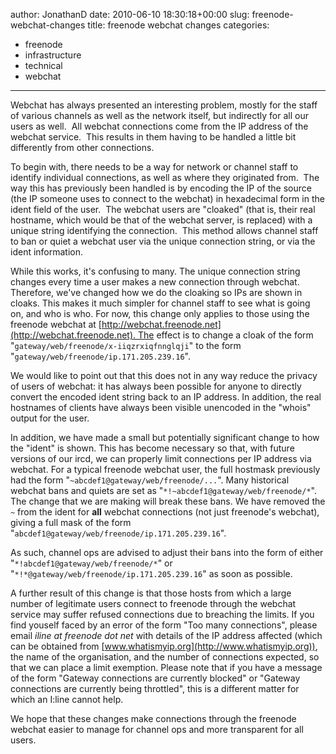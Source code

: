 author: JonathanD
date: 2010-06-10 18:30:18+00:00
slug: freenode-webchat-changes
title: freenode webchat changes
categories:
- freenode
- infrastructure
- technical
- webchat
---
Webchat has always presented an interesting problem, mostly for the staff of various channels as well as the network itself, but indirectly for all our users as well.  All webchat connections come from the IP address of the webchat service.  This results in them having to be handled a little bit differently from other connections.




To begin with, there needs to be a way for network or channel staff to identify individual connections, as well as where they originated from.  The way this has previously been handled is by encoding the IP of the source (the IP someone uses to connect to the webchat) in hexadecimal form in the ident field of the user.  The webchat users are "cloaked" (that is, their real hostname, which would be that of the webchat server, is replaced) with a unique string identifying the connection.  This method allows channel staff to ban or quiet a webchat user via the unique connection string, or via the ident information.




While this works, it's confusing to many. The unique connection string changes every time a user makes a new connection through webchat. Therefore, we've changed how we do the cloaking so IPs are shown in cloaks. This makes it much simpler for channel staff to see what is going on, and who is who. For now, this change only applies to those using the freenode webchat at [http://webchat.freenode.net](http://webchat.freenode.net). The effect is to change a cloak of the form "`gateway/web/freenode/x-iiqzrxiqfnnglqji`" to the form "`gateway/web/freenode/ip.171.205.239.16`".




We would like to point out that this does not in any way reduce the privacy of users of webchat: it has always been possible for anyone to directly convert the encoded ident string back to an IP address. In addition, the real hostnames of clients have always been visible unencoded in the "whois" output for the user.




In addition, we have made a small but potentially significant change to how the "ident" is shown. This has become necessary so that, with future versions of our ircd, we can properly limit connections per IP address via webchat. For a typical freenode webchat user, the full hostmask previously had the form "`~abcdef1@gateway/web/freenode/...`". Many historical webchat bans and quiets are set as "`*!~abcdef1@gateway/web/freenode/*`". The change that we are making will break these bans. We have removed the `~` from the ident for **all** webchat connections (not just freenode's webchat), giving a full mask of the form "`abcdef1@gateway/web/freenode/ip.171.205.239.16`".




As such, channel ops are advised to adjust their bans into the form of either "`*!abcdef1@gateway/web/freenode/*`" or "`*!*@gateway/web/freenode/ip.171.205.239.16`" as soon as possible.




A further result of this change is that those hosts from which a large number of legitimate users connect to freenode through the webchat service may suffer refused connections due to breaching the limits. If you find youself faced by an error of the form "Too many connections", please email _iline at freenode dot net_ with details of the IP address affected (which can be obtained from [www.whatismyip.org](http://www.whatismyip.org)), the name of the organisation, and the number of connections expected, so that we can place a limit exemption. Please note that if you have a message of the form "Gateway connections are currently blocked" or "Gateway connections are currently being throttled", this is a different matter for which an I:line cannot help.




We hope that these changes make connections through the freenode webchat easier to manage for channel ops and more transparent for all users.
